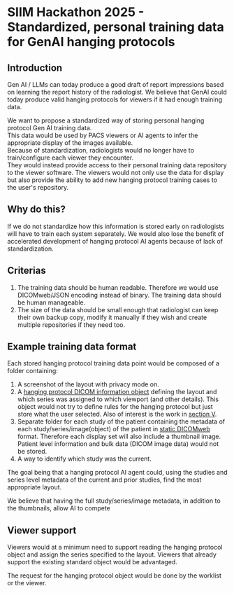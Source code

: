  # SIIM Hackathon 2025  -  Standardized, personal training data for GenAI hanging protocols
 
 ## Introduction
 Gen AI / LLMs can today produce a good draft of report impressions based on learning the report history of the radiologist.
 We believe that GenAI could today produce valid hanging protocols for viewers if it had enough training data.

 We want to  propose a standardized way of storing personal hanging protocol Gen AI training data.  
 This data would be used by PACS viewers or AI agents to infer the appropriate display of the images available.  
 Because of standardization, radiologists would no longer have to train/configure each viewer they encounter.  
 They would instead provide access to their personal training data repository to the viewer software. 
 The viewers would not only use the data for display but also provide the ability to add new hanging protocol training cases to the user's repository.

## Why do this? 
If we do not standardize how this information is stored early on radiologists will have to train each system separately.
We would also lose the benefit of accelerated development of hanging protocol AI agents because of lack of standardization.

## Criterias
1. The training data should be human readable.  Therefore we would use DICOMweb/JSON encoding instead of binary.
The training data should be human manageable.  
2. The size of the data should be small enough that radiologist can keep their own backup copy, modify it manually if they wish and create multiple repositories if they need too.


## Example training data format

Each stored hanging protocol training data point would be composed of a folder containing:
1. A screenshot of the layout with privacy mode on.
2. A [hanging protocol DICOM information object](https://dicom.nema.org/medical/dicom/current/output/chtml/part03/sect_C.23.html) defining the layout and which series was assigned to which viewport (and other details).  This object would not try to define rules for the hanging protocol but just store what the user selected.  Also of interest is the work in [section V](https://dicom.nema.org/medical/dicom/current/output/chtml/part17/chapter_V.html).
3. Separate folder for each study of the patient containing the metadata of each study/series/image(object) of the patient in [static DICOMweb](https://github.com/RadicalImaging/Static-DICOMWeb) format.  Therefore each display set will also include a thumbnail image. Patient level information and bulk data (DICOM image data) would not be stored.
4.  A way to identify which study was the current.


The goal being that a hanging protocol AI agent could, using the studies and series level metadata of the current and prior studies, find the most appropriate layout. 


We believe that having the full study/series/image metadata, in addition to the thumbnails,  allow AI to compete


 ## Viewer support

Viewers would at a minimum need to support reading the hanging protocol object and assign the series specified to the layout.  Viewers that already support the existing standard object would be advantaged.

The request for the hanging protocol object would be done by the worklist or the viewer.
